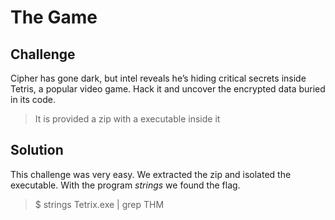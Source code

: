 # The Game
## Challenge

Cipher has gone dark, but intel reveals he’s hiding critical secrets inside Tetris, a popular video game. Hack it and uncover the encrypted data buried in its code.

>It is provided a zip with a executable inside it

## Solution

This challenge was very easy. We extracted the zip and isolated the executable. With the program *strings* we found the flag.

> $ strings Tetrix.exe | grep THM
